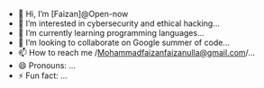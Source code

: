 - 👋 Hi, I’m [Faizan]@Open-now
- 👀 I’m interested in cybersecurity and ethical hacking...
- 🌱 I’m currently learning programming languages...
- 💞️ I’m looking to collaborate on Google summer of code...
- 📫 How to reach me /Mohammadfaizanfaizanulla@gmail.com/...
- 😄 Pronouns: ...
- ⚡ Fun fact: ...

<!---
Open-now/Open-now is a ✨ special ✨ repository because its `README.md` (this file) appears on your GitHub profile.
You can click the Preview link to take a look at your changes.
--->
